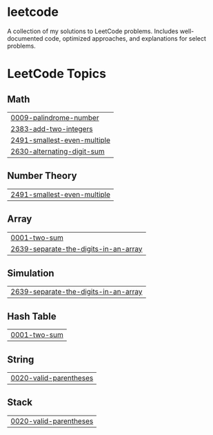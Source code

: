 # leetcode
A collection of my solutions to LeetCode problems. Includes well-documented code, optimized approaches, and explanations for select problems.

<!---LeetCode Topics Start-->
# LeetCode Topics
## Math
|  |
| ------- |
| [0009-palindrome-number](https://github.com/tmarhguy/leetcode/tree/master/0009-palindrome-number) |
| [2383-add-two-integers](https://github.com/tmarhguy/leetcode/tree/master/2383-add-two-integers) |
| [2491-smallest-even-multiple](https://github.com/tmarhguy/leetcode/tree/master/2491-smallest-even-multiple) |
| [2630-alternating-digit-sum](https://github.com/tmarhguy/leetcode/tree/master/2630-alternating-digit-sum) |
## Number Theory
|  |
| ------- |
| [2491-smallest-even-multiple](https://github.com/tmarhguy/leetcode/tree/master/2491-smallest-even-multiple) |
## Array
|  |
| ------- |
| [0001-two-sum](https://github.com/tmarhguy/leetcode/tree/master/0001-two-sum) |
| [2639-separate-the-digits-in-an-array](https://github.com/tmarhguy/leetcode/tree/master/2639-separate-the-digits-in-an-array) |
## Simulation
|  |
| ------- |
| [2639-separate-the-digits-in-an-array](https://github.com/tmarhguy/leetcode/tree/master/2639-separate-the-digits-in-an-array) |
## Hash Table
|  |
| ------- |
| [0001-two-sum](https://github.com/tmarhguy/leetcode/tree/master/0001-two-sum) |
## String
|  |
| ------- |
| [0020-valid-parentheses](https://github.com/tmarhguy/leetcode/tree/master/0020-valid-parentheses) |
## Stack
|  |
| ------- |
| [0020-valid-parentheses](https://github.com/tmarhguy/leetcode/tree/master/0020-valid-parentheses) |
<!---LeetCode Topics End-->